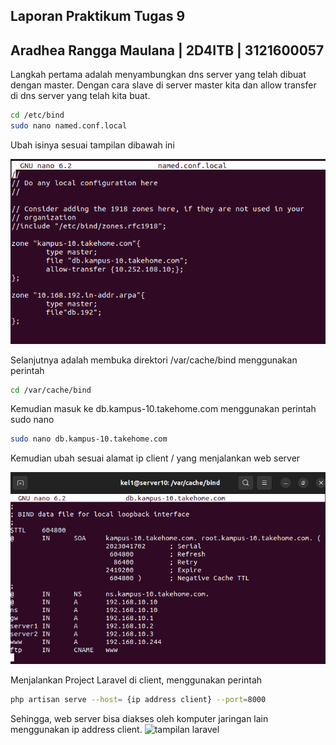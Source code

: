 ## Laporan Praktikum Tugas 9
## Aradhea Rangga Maulana | 2D4ITB | 3121600057

Langkah pertama adalah menyambungkan dns server yang telah dibuat dengan master. Dengan cara slave di server master kita dan allow transfer di dns server yang telah kita buat.
```sh
cd /etc/bind
sudo nano named.conf.local
```
Ubah isinya sesuai tampilan dibawah ini

<img src="./Foto/named.conf.local.png">

Selanjutnya adalah membuka direktori /var/cache/bind menggunakan perintah

```sh
cd /var/cache/bind
```

Kemudian masuk ke db.kampus-10.takehome.com menggunakan perintah sudo nano

```sh
sudo nano db.kampus-10.takehome.com
```

Kemudian ubah sesuai alamat ip client / yang menjalankan web server

<img src="./Foto/mengubah.db.kampus.png">

Menjalankan Project Laravel di client, menggunakan perintah
```sh
php artisan serve --host= {ip address client} --port=8000
```
Sehingga, web server bisa diakses oleh komputer jaringan lain menggunakan ip address client.
![tampilan laravel]()
